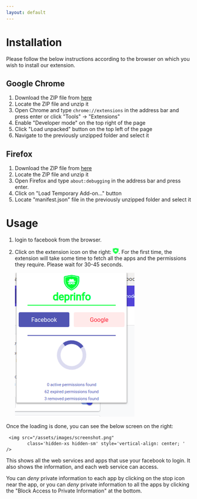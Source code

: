 ```yaml
---
layout: default
---
```

# [](#install)Installation
Please follow the below instructions according to the browser on which you wish to install our extension.

## [](#gchrome)Google Chrome
 1. Download the ZIP file from [here](https://drive.google.com/open?id=1CePJK2i78wcwXxqVCRS242DxrGoYqP37)
 2. Locate the ZIP file and unzip it
 3. Open Chrome and type `chrome://extensions` in the address bar and press enter or click "Tools" -> "Extensions"
 4. Enable "Developer mode" on the top right of the page
 5. Click "Load unpacked" button on the top left of the page
 6. Navigate to the previously unzipped folder and select it



## [](#firefox)Firefox
 1. Download the ZIP file from [here](https://drive.google.com/open?id=1CePJK2i78wcwXxqVCRS242DxrGoYqP37)
 2. Locate the ZIP file and unzip it
 3. Open Firefox and type `about:debugging` in the address bar and press enter.
 4. Click on "Load Temporary Add-on..." button
 5. Locate "manifest.json" file in the previously unzipped folder and select it

# [](#usage)Usage
 1. login to facebook from the browser.
 2. Click on the extension icon on the right: <img src="/assets/images/16.png" 
            class='hidden-xs hidden-sm'/>. For the first time, the extension will take some time to fetch all the apps and the permissions they require. Please wait for 30-45 seconds.
   
     <img src="/assets/images/waiting.png" 
            class='hidden-xs hidden-sm' style='vertical-align: center; ' />
            
   Once the loading is done, you can see the below screen on the right:
   
     <img src="/assets/images/screenshot.png" 
            class='hidden-xs hidden-sm' style='vertical-align: center; ' />
            
   This shows all the web services and apps that use your facebook to login. It also shows the information, and each web service can access. 
   
   You can _deny_ private information to each app by clicking on the stop icon near the app, or you can _deny_ private information to all the apps by clicking the "Block Access to Private Information" at the bottom.
 
